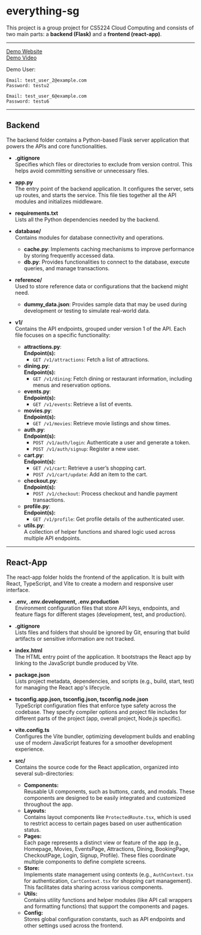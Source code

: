 # everything-sg

This project is a group project for CS5224 Cloud Computing and consists of two main parts: a **backend (Flask)** and a **frontend (react-app)**.

---

[Demo Website](https://d3voxyqcbctkeg.cloudfront.net) <br/>
[Demo Video](https://drive.google.com/drive/folders/1S8p0TkCg4dIJN0GoDcUQapCGvo7xDv-U?usp=sharing)

Demo User:

```
Email: test_user_2@example.com
Password: testu2

Email: test_user_6@example.com
Password: testu6
```

---

## Backend

The backend folder contains a Python-based Flask server application that powers the APIs and core functionalities.

-   **.gitignore**  
    Specifies which files or directories to exclude from version control. This helps avoid committing sensitive or unnecessary files.

-   **app.py**  
    The entry point of the backend application. It configures the server, sets up routes, and starts the service. This file ties together all the API modules and initializes middleware.

-   **requirements.txt**  
    Lists all the Python dependencies needed by the backend.

-   **database/**  
    Contains modules for database connectivity and operations.

    -   **cache.py**: Implements caching mechanisms to improve performance by storing frequently accessed data.
    -   **db.py**: Provides functionalities to connect to the database, execute queries, and manage transactions.

-   **reference/**  
    Used to store reference data or configurations that the backend might need.

    -   **dummy_data.json**: Provides sample data that may be used during development or testing to simulate real-world data.

-   **v1/**  
    Contains the API endpoints, grouped under version 1 of the API. Each file focuses on a specific functionality:
    -   **attractions.py**:  
        **Endpoint(s):**
        -   `GET /v1/attractions`: Fetch a list of attractions.
    -   **dining.py**:  
        **Endpoint(s):**
        -   `GET /v1/dining`: Fetch dining or restaurant information, including menus and reservation options.
    -   **events.py**:  
        **Endpoint(s):**
        -   `GET /v1/events`: Retrieve a list of events.
    -   **movies.py**:  
        **Endpoint(s):**
        -   `GET /v1/movies`: Retrieve movie listings and show times.
    -   **auth.py**:  
        **Endpoint(s):**
        -   `POST /v1/auth/login`: Authenticate a user and generate a token.
        -   `POST /v1/auth/signup`: Register a new user.
    -   **cart.py**:  
        **Endpoint(s):**
        -   `GET /v1/cart`: Retrieve a user’s shopping cart.
        -   `POST /v1/cart/update`: Add an item to the cart.
    -   **checkout.py**:  
        **Endpoint(s):**
        -   `POST /v1/checkout`: Process checkout and handle payment transactions.
    -   **profile.py**:  
        **Endpoint(s):**
        -   `GET /v1/profile`: Get profile details of the authenticated user.
    -   **utils.py**:  
        A collection of helper functions and shared logic used across multiple API endpoints.

---

## React-App

The react-app folder holds the frontend of the application. It is built with React, TypeScript, and Vite to create a modern and responsive user interface.

-   **.env, .env.development, .env.production**  
    Environment configuration files that store API keys, endpoints, and feature flags for different stages (development, test, and production).

-   **.gitignore**  
    Lists files and folders that should be ignored by Git, ensuring that build artifacts or sensitive information are not tracked.

-   **index.html**  
    The HTML entry point of the application. It bootstraps the React app by linking to the JavaScript bundle produced by Vite.

-   **package.json**  
    Lists project metadata, dependencies, and scripts (e.g., build, start, test) for managing the React app's lifecycle.

-   **tsconfig.app.json, tsconfig.json, tsconfig.node.json**  
    TypeScript configuration files that enforce type safety across the codebase. They specify compiler options and project file includes for different parts of the project (app, overall project, Node.js specific).

-   **vite.config.ts**  
    Configures the Vite bundler, optimizing development builds and enabling use of modern JavaScript features for a smoother development experience.

-   **src/**  
    Contains the source code for the React application, organized into several sub-directories:
    -   **Components:**  
        Reusable UI components, such as buttons, cards, and modals. These components are designed to be easily integrated and customized throughout the app.
    -   **Layouts:**  
        Contains layout components like `ProtectedRoute.tsx`, which is used to restrict access to certain pages based on user authentication status.
    -   **Pages:**  
        Each page represents a distinct view or feature of the app (e.g., Homepage, Movies, EventsPage, Attractions, Dining, BookingPage, CheckoutPage, Login, Signup, Profile). These files coordinate multiple components to define complete screens.
    -   **Store:**  
        Implements state management using contexts (e.g., `AuthContext.tsx` for authentication, `CartContext.tsx` for shopping cart management). This facilitates data sharing across various components.
    -   **Utils:**  
        Contains utility functions and helper modules (like API call wrappers and formatting functions) that support the components and pages.
    -   **Config:**  
        Stores global configuration constants, such as API endpoints and other settings used across the frontend.
